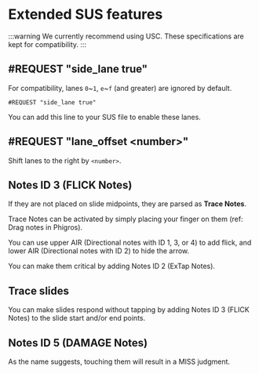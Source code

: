 # Extended SUS features

:::warning
We currently recommend using USC.
These specifications are kept for compatibility.
:::

## #REQUEST "side_lane true"

For compatibility, lanes `0`\~`1`, `e`\~`f` (and greater) are ignored by default.

```
#REQUEST "side_lane true"
```

You can add this line to your SUS file to enable these lanes.

## #REQUEST "lane_offset \<number>"

Shift lanes to the right by `<number>`.

## Notes ID 3 (FLICK Notes)

If they are not placed on slide midpoints, they are parsed as **Trace Notes**.

Trace Notes can be activated by simply placing your finger on them (ref: Drag notes in Phigros).

You can use upper AIR (Directional notes with ID 1, 3, or 4) to add flick, and lower AIR (Directional notes with ID 2) to hide the arrow.

You can make them critical by adding Notes ID 2 (ExTap Notes).

## Trace slides

You can make slides respond without tapping by adding Notes ID 3 (FLICK Notes) to the slide start and/or end points.

## Notes ID 5 (DAMAGE Notes)

As the name suggests, touching them will result in a MISS judgment.
